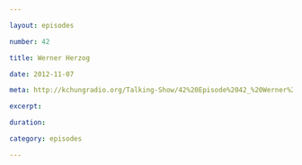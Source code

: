```yaml
---

layout: episodes

number: 42

title: Werner Herzog

date: 2012-11-07

meta: http://kchungradio.org/Talking-Show/42%20Episode%2042_%20Werner%20Herzog.mp3

excerpt: 

duration: 

category: episodes

---
```


